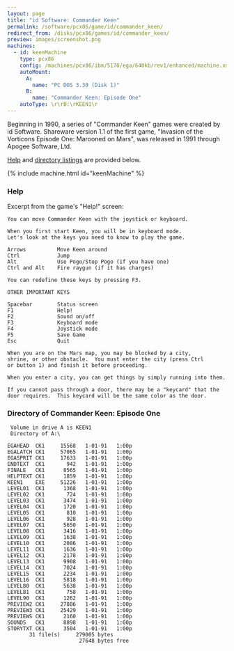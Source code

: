 ```yaml
---
layout: page
title: "id Software: Commander Keen"
permalink: /software/pcx86/game/id/commander_keen/
redirect_from: /disks/pcx86/games/id/commander_keen/
preview: images/screenshot.png
machines:
  - id: keenMachine
    type: pcx86
    config: /machines/pcx86/ibm/5170/ega/640kb/rev1/enhanced/machine.xml
    autoMount:
      A:
        name: "PC DOS 3.30 (Disk 1)"
      B:
        name: "Commander Keen: Episode One"
    autoType: \r\rB:\rKEEN1\r
---
```


Beginning in 1990, a series of "Commander Keen" games were created by id Software.  Shareware version 1.1 of the first game,
"Invasion of the Vorticons Episode One: Marooned on Mars", was released in 1991 through Apogee Software, Ltd.

[Help](#help) and [directory listings](#directory-of-commander-keen-episode-one) are provided below.

{% include machine.html id="keenMachine" %}

### Help

Excerpt from the game's "Help!" screen:

    You can move Commander Keen with the joystick or keyboard.

    When you first start Keen, you will be in keyboard mode.
    Let's look at the keys you need to know to play the game.

    Arrows          Move Keen around
    Ctrl            Jump
    Alt             Use Pogo/Stop Pogo (if you have one)
    Ctrl and Alt    Fire raygun (if it has charges)

    You can redefine these keys by pressing F3.

    OTHER IMPORTANT KEYS

    Spacebar        Status screen
    F1              Help!
    F2              Sound on/off
    F3              Keyboard mode
    F4              Joystick mode
    F5              Save Game
    Esc             Quit

    When you are on the Mars map, you may be blocked by a city,
    shrine, or other obstacle.  You must enter the city (press Ctrl
    or button 1) and finish it before proceeding.

    When you enter a city, you can get things by simply running into them.

    If you cannot pass through a door, there may be a "keycard" that the
    door requires.  This keycard will be the same color as the door.

### Directory of Commander Keen: Episode One

     Volume in drive A is KEEN1
     Directory of A:\

    EGAHEAD  CK1     15568   1-01-91   1:00p
    EGALATCH CK1     57065   1-01-91   1:00p
    EGASPRIT CK1     17633   1-01-91   1:00p
    ENDTEXT  CK1       942   1-01-91   1:00p
    FINALE   CK1      8565   1-01-91   1:00p
    HELPTEXT CK1      1859   1-01-91   1:00p
    KEEN1    EXE     51226   1-01-91   1:00p
    LEVEL01  CK1      1368   1-01-91   1:00p
    LEVEL02  CK1       724   1-01-91   1:00p
    LEVEL03  CK1      3474   1-01-91   1:00p
    LEVEL04  CK1      1720   1-01-91   1:00p
    LEVEL05  CK1       810   1-01-91   1:00p
    LEVEL06  CK1       928   1-01-91   1:00p
    LEVEL07  CK1      5650   1-01-91   1:00p
    LEVEL08  CK1      3416   1-01-91   1:00p
    LEVEL09  CK1      1638   1-01-91   1:00p
    LEVEL10  CK1      2086   1-01-91   1:00p
    LEVEL11  CK1      1636   1-01-91   1:00p
    LEVEL12  CK1      2178   1-01-91   1:00p
    LEVEL13  CK1      9908   1-01-91   1:00p
    LEVEL14  CK1      7024   1-01-91   1:00p
    LEVEL15  CK1      2234   1-01-91   1:00p
    LEVEL16  CK1      5818   1-01-91   1:00p
    LEVEL80  CK1      5638   1-01-91   1:00p
    LEVEL81  CK1       758   1-01-91   1:00p
    LEVEL90  CK1      1262   1-01-91   1:00p
    PREVIEW2 CK1     27886   1-01-91   1:00p
    PREVIEW3 CK1     25429   1-01-91   1:00p
    PREVIEWS CK1      2160   1-01-91   1:00p
    SOUNDS   CK1      8898   1-01-91   1:00p
    STORYTXT CK1      3504   1-01-91   1:00p
           31 file(s)     279005 bytes
                           27648 bytes free

